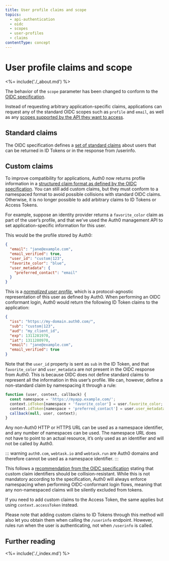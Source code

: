 ```yaml
---
title: User profile claims and scope
topics:
  - api-authentication
  - oidc
  - scopes
  - user-profiles
  - claims
contentType: concept
---
```


# User profile claims and scope

<%= include('./_about.md') %>

The behavior of the `scope` parameter has been changed to conform to the [OIDC specification](https://openid.net/specs/openid-connect-core-1_0.html#ScopeClaims).

Instead of requesting arbitrary application-specific claims, applications can request any of the standard OIDC scopes such as `profile` and `email`, as well as any [scopes supported by the API they want to access](/api-auth/tutorials/adoption/api-tokens).

## Standard claims

The OIDC specification defines a [set of standard claims](https://openid.net/specs/openid-connect-core-1_0.html#StandardClaims) about users that can be returned in ID Tokens or in the response from /userinfo.

## Custom claims

To improve compatibility for applications, Auth0 now returns profile information in a [structured claim format as defined by the OIDC specification](https://openid.net/specs/openid-connect-core-1_0.html#StandardClaims). You can still add custom claims, but they must conform to a namespaced format to avoid possible collisions with standard OIDC claims. Otherwise, it is no longer possible to add arbitrary claims to ID Tokens or Access Tokens. 

For example, suppose an identity provider returns a `favorite_color` claim as part of the user’s profile, and that we’ve used the Auth0 management API to set application-specific information for this user.

This would be the profile stored by Auth0:

```json
{
  "email": "jane@example.com",
  "email_verified": true,
  "user_id": "custom|123",
  "favorite_color": "blue",
  "user_metadata": {
    "preferred_contact": "email"
  }
}
```

This is a [*normalized user profile*](/user-profile/normalized), which is a protocol-agnostic representation of this user as defined by Auth0. When performing an OIDC conformant login, Auth0 would return the following ID Token claims to the application:

```json
{
  "iss": "https://my-domain.auth0.com/",
  "sub": "custom|123",
  "aud": "my_client_id",
  "exp": 1311281970,
  "iat": 1311280970,
  "email": "jane@example.com",
  "email_verified": true
}
```

Note that the `user_id` property is sent as `sub` in the ID Token, and that `favorite_color` and `user_metadata` are not present in the OIDC response from Auth0. This is because OIDC does not define standard claims to represent all the information in this user’s profile. We can, however, define a non-standard claim by namespacing it through a rule:

```js
function (user, context, callback) {
  const namespace = 'https://myapp.example.com/';
  context.idToken[namespace + 'favorite_color'] = user.favorite_color;
  context.idToken[namespace + 'preferred_contact'] = user.user_metadata.preferred_contact;
  callback(null, user, context);
}
```

Any non-Auth0 HTTP or HTTPS URL can be used as a namespace identifier, and any number of namespaces can be used. The namespace URL does not have to point to an actual resource, it’s only used as an identifier and will not be called by Auth0. 

::: warning
`auth0.com`, `webtask.io` and `webtask.run` are Auth0 domains and therefore cannot be used as a namespace identifier.
:::

This follows a [recommendation from the OIDC specification](https://openid.net/specs/openid-connect-core-1_0.html#AdditionalClaims) stating that custom claim identifiers should be collision-resistant. While this is not mandatory according to the specification, Auth0 will always enforce namespacing when performing OIDC-conformant login flows, meaning that any non-namespaced claims will be silently excluded from tokens.

If you need to add custom claims to the Access Token, the same applies but using `context.accessToken` instead.

Please note that adding custom claims to ID Tokens through this method will also let you obtain them when calling the `/userinfo` endpoint. However, rules run when the user is authenticating, not when `/userinfo` is called.

## Further reading

<%= include('./_index.md') %>
